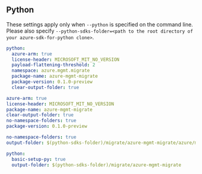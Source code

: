 ## Python

These settings apply only when `--python` is specified on the command line.
Please also specify `--python-sdks-folder=<path to the root directory of your azure-sdk-for-python clone>`.

```yaml $(python) && !$(track2)
python:
  azure-arm: true
  license-header: MICROSOFT_MIT_NO_VERSION
  payload-flattening-threshold: 2
  namespace: azure.mgmt.migrate
  package-name: azure-mgmt-migrate
  package-version: 0.1.0-preview
  clear-output-folder: true
```

```yaml $(python) && $(track2)
azure-arm: true 
license-header: MICROSOFT_MIT_NO_VERSION
package-name: azure-mgmt-migrate
clear-output-folder: true
no-namespace-folders: true
package-version: 0.1.0-preview
```

```yaml $(python) && $(python-mode) == 'update'
no-namespace-folders: true
output-folder: $(python-sdks-folder)/migrate/azure-mgmt-migrate/azure/mgmt/migrate
```

``` yaml $(python) && $(python-mode) == 'create'
python:
  basic-setup-py: true 
  output-folder: $(python-sdks-folder)/migrate/azure-mgmt-migrate
```
